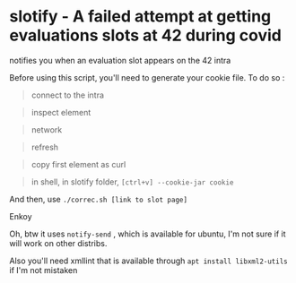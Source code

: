# slotify -  A failed attempt at getting evaluations slots at 42 during covid
notifies you when an evaluation slot appears on the 42 intra

Before using this script, you'll need to generate your cookie file.
To do so : 
 > connect to the intra

 > inspect element

 > network

 > refresh

 > copy first element as curl

 > in shell, in slotify folder, `[ctrl+v] --cookie-jar cookie`
 
And then, use `./correc.sh [link to slot page]`

Enkoy

Oh, btw it uses `notify-send` , which is available for ubuntu, I'm not sure if it will work on other distribs.

Also you'll need xmllint that is available through `apt install libxml2-utils` if I'm not mistaken
